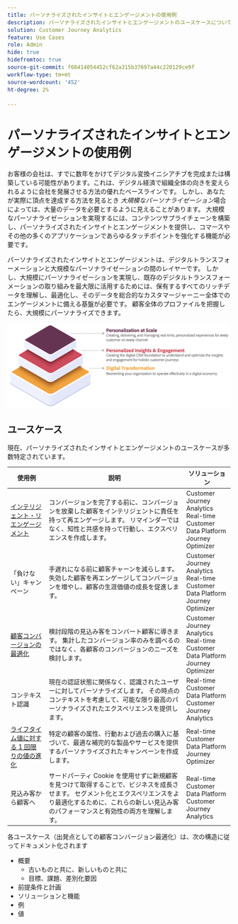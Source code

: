 ```yaml
---
title: パーソナライズされたインサイトとエンゲージメントの使用例
description: パーソナライズされたインサイトとエンゲージメントのユースケースについて説明します
solution: Customer Journey Analytics
feature: Use Cases
role: Admin
hide: true
hidefromtoc: true
source-git-commit: f68414054452cf62a315b37697a44c220129ce9f
workflow-type: tm+mt
source-wordcount: '452'
ht-degree: 2%

---
```



# パーソナライズされたインサイトとエンゲージメントの使用例

お客様の会社は、すでに数年をかけてデジタル変換イニシアチブを完成または構築している可能性があります。これは、デジタル経済で組織全体の向きを変えられるように会社を発展させる方法の優れたベースラインです。 しかし、あなたが実際に頂点を達成する方法を見るとき *大規模なパーソナライゼーション*&#x200B;場合によっては、大量のデータを必要とするように見えることがあります。 大規模なパーソナライゼーションを実現するには、コンテンツサプライチェーンを構築し、パーソナライズされたインサイトとエンゲージメントを提供し、コマースやその他の多くのアプリケーションであらゆるタッチポイントを強化する機能が必要です。

パーソナライズされたインサイトとエンゲージメントは、デジタルトランスフォーメーションと大規模なパーソナライゼーションの間のレイヤーです。 しかし、大規模にパーソナライゼーションを実現し、既存のデジタルトランスフォーメーションの取り組みを最大限に活用するためには、保有するすべてのリッチデータを理解し、最適化し、そのデータを総合的なカスタマージャーニー全体でのエンゲージメントに備える基盤が必要です。 顧客全体のプロファイルを把握したら、大規模にパーソナライズできます。

![円グラフ](assets/pie.png)

## ユースケース

現在、パーソナライズされたインサイトとエンゲージメントのユースケースが多数特定されています。

| 使用例 | 説明 | ソリューション |
|---|---|---|
| [インテリジェント・リエンゲージメント](https://experienceleague.adobe.com/en/docs/experience-platform/rtcdp/use-cases/personalization-insights-engagement/intelligent-re-engagement) | コンバージョンを完了する前に、コンバージョンを放棄した顧客をインテリジェントに責任を持って再エンゲージします。 リマインダーではなく、知性と共感を持って行動し、エクスペリエンスを作成します。 | Customer Journey Analytics<br/>Real-time Customer Data Platform<br/>Journey Optimizer |
| 「負けない」キャンペーン | 手遅れになる前に顧客チャーンを減らします。 失効した顧客を再エンゲージしてコンバージョンを増やし、顧客の生涯価値の成長を促進します。 | Customer Journey Analytics<br/>Real-time Customer Data Platform<br/>Journey Optimizer |
| [顧客コンバージョンの最適化](customer-conversion-optimization.md) | 検討段階の見込み客をコンバート顧客に導きます。 集計したコンバージョン率のみを調べるのではなく、各顧客のコンバージョンのニーズを検討します。 | Customer Journey Analytics<br/>Real-time Customer Data Platform<br/>Journey Optimizer |
| コンテキスト認識 | 現在の認証状態に関係なく、認識されたユーザーに対してパーソナライズします。 その時点のコンテキストを考慮して、可能な限り最高のパーソナライズされたエクスペリエンスを提供します。 | Real-time Customer Data Platform<br/>Customer Journey Analytics |
| [ライフタイム値に対する 1 回限りの値の進化](https://experienceleague.adobe.com/en/docs/experience-platform/rtcdp/use-cases/personalization-insights-engagement/evolve-one-time-value-to-lifetime-value) | 特定の顧客の属性、行動および過去の購入に基づいて、最適な補完的な製品やサービスを提供するパーソナライズされたキャンペーンを作成します。 | Real-time Customer Data Platform<br/>Journey Optimizer |
| 見込み客から顧客へ | サードパーティ Cookie を使用せずに新規顧客を見つけて取得することで、ビジネスを成長させます。 セグメント化とエクスペリエンスをより最適化するために、これらの新しい見込み客のパフォーマンスと有効性の両方を理解します。 | Real-time Customer Data Platform<br/>Customer Journey Analytics |

各ユースケース（出発点としての顧客コンバージョン最適化）は、次の構造に従ってドキュメント化されます

- 概要
   - 古いものと共に、新しいものと共に
   - 目標、課題、差別化要因
- 前提条件と計画
- ソリューションと機能
- 例
- 値

